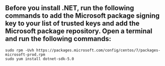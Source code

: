 ## Before you install .NET, run the following commands to add the Microsoft package signing key to your list of trusted keys and add the Microsoft package repository. Open a terminal and run the following commands:
```
sudo rpm -Uvh https://packages.microsoft.com/config/centos/7/packages-microsoft-prod.rpm
sudo yum install dotnet-sdk-5.0

```
